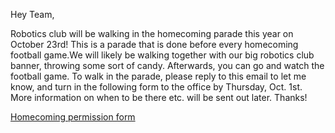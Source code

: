 <!--t Announcement: Robotics Club @ Homecoming Parade 2015 t-->

Hey Team,

Robotics club will be walking in the homecoming parade this year on October 23rd! This is a parade that is done before every homecoming football game.We will likely be walking together with our big robotics club banner, throwing some sort of candy. Afterwards, you can go and watch the football game. To walk in the parade, please reply to this email to let me know, and turn in the following form to the office by Thursday, Oct. 1st. More information on when to be there etc. will be sent out later. Thanks!

[Homecoming permission form][1]

  [1]: http:////www.spartabots.org/uploads/2015/09/Homecoming%20Permission%20Form.pdf